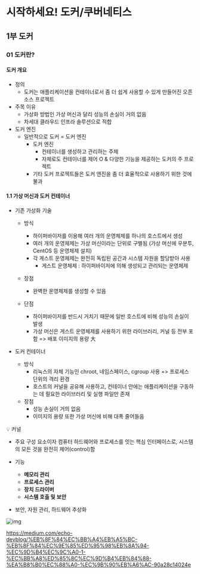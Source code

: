 # 시작하세요! 도커/쿠버네티스



## 1부 도커



### 01 도커란?



#### 도커 개요

- 정의
  - 도커는 애플리케이션을 컨테이너로서 좀 더 쉽게 사용할 수 있게 만들어진 오픈소스 프로젝트
- 주목 이유
  - 가상화 방법인 가상 머신과 달리 성능의 손실이 거의 없음
  - 차세대 클라우드 인프라 솔루션으로 적합
- 도커 엔진
  - 일반적으로 도커 = 도커 엔진
    - 도커 엔진
      - 컨테이너를 생성하고 관리하는 주체
      - 자체로도 컨테이너를 제어 O & 다양한 기능을 제공하는 도커의 주 프로젝트
    - 기타 도커 프로젝트들은 도커 엔진을 좀 더 효율적으로 사용하기 위한 것에 불과



#### 1.1 가상 머신과 도커 컨테이너

- 기존 가상화 기술

  - 방식
    - 하이퍼바이저를 이용해 여러 개의 운영체제를 하나의 호스트에서 생성
    - 여러 개의 운영체제는 가상 머신이라는 단위로 구별됨 (가상 머신에 우분투, CentOS 등 운영체제 설치)
    - 각 게스트 운영체제는 완전히 독립된 공간과 시스템 자원을 할당받아 사용
      - 게스트 운영체제 : 하이퍼바이저에 의해 생성되고 관리되는 운영체제

  - 장점
    - 완벽한 운영체제를 생성할 수 있음
  - 단점
    - 하이퍼바이저를 반드시 거치기 때문에 일반 호스트에 비해 성능의 손실이 발생
    - 가상 머신은 게스트 운영체제를 사용하기 위한 라이브러리, 커널 등 전부 포함 => 배포 이미지의 용량 大

- 도커 컨테이너
  - 방식
    - 리눅스의 자체 기능인 chroot, 네임스페이스, cgroup 사용 =>  프로세스 단위의 격리 환경
    - 호스트의 커널을 공유해 사용하고, 컨테이너 안에는 애플리케이션을 구동하는 데 필요한 라이브러리 및 실행 파일만 존재
  - 장점
    - 성능 손실이 거의 없음
    - 이미지의 용량 또한 가상 머신에 비해 대폭 줄어들음



:bulb: 커널

- 주요 구성 요소이자 컴퓨터 하드웨어와 프로세스를 잇는 핵심 인터페이스로, 시스템의 모든 것을 완전히 제어(control)함
- 기능
  - **메모리 관리**
  - **프로세스 관리**
  - **장치 드라이버**
  - **시스템 호출 및 보안**



- 보안, 자원 관리, 하드웨어 추상화

![img](https://upload.wikimedia.org/wikipedia/commons/thumb/8/8f/Kernel_Layout.svg/200px-Kernel_Layout.svg.png)







https://medium.com/echo-devblog/%EB%8F%84%EC%BB%A4%EB%A5%BC-%EB%8F%84%EC%9E%85%ED%95%98%EB%8A%94-%EC%9D%B4%EC%9C%A0-1-%EC%BB%A8%ED%85%8C%EC%9D%B4%EB%84%88-%EA%B8%B0%EC%88%A0-%EC%9B%90%EB%A6%AC-90a28c14024e





